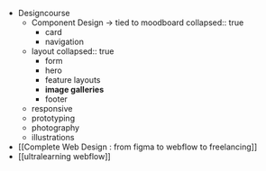 - Designcourse
	- Component Design -> tied to moodboard
	  collapsed:: true
		- card
		- navigation
	- layout
	  collapsed:: true
		- form
		- hero
		- feature layouts
		- **image galleries**
		- footer
	- responsive
	- prototyping
	- photography
	- illustrations
- [[Complete Web Design : from figma to webflow to freelancing]]
- [[ultralearning webflow]]